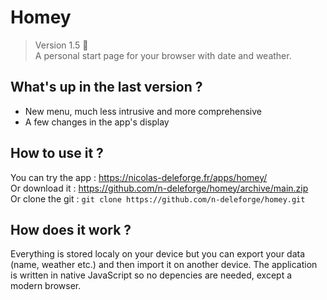 # Homey

> Version 1.5 :memo:  
> A personal start page for your browser with date and weather.

## What's up in the last version ?
- New menu, much less intrusive and more comprehensive
- A few changes in the app's display

## How to use it ?

You can try the app : https://nicolas-deleforge.fr/apps/homey/  
Or download it : https://github.com/n-deleforge/homey/archive/main.zip  
Or clone the git : ```git clone https://github.com/n-deleforge/homey.git```

## How does it work ?

Everything is stored localy on your device but you can export your data (name, weather etc.) and then import it on another device. The application is written in native JavaScript so no depencies are needed, except a modern browser.
